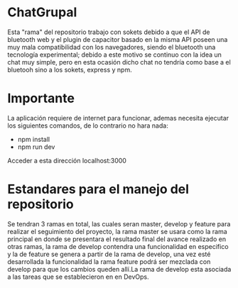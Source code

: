 # ChatGrupal
Esta "rama" del repositorio trabajo con sokets debido a que el API de bluetooth web y el plugin de capacitor basado en la misma API poseen una muy mala compatibilidad con los navegadores, siendo el bluetooth una tecnología experimental; debido a este motivo se continuo con la idea un chat muy simple, pero en esta ocasión dicho chat no tendría como base a el bluetooh sino a los sokets, express y npm.

# Importante
La aplicación requiere de internet para funcionar, ademas necesita ejecutar los siguientes comandos, de lo contrario no hara nada:
- npm install
- npm run dev

Acceder a esta dirección localhost:3000


# Estandares para el manejo del repositorio
Se tendran 3 ramas en total, las cuales seran master, develop y feature para realizar el seguimiento del proyecto, la rama master se usara como la rama principal en donde se presentara el resultado final del avance realizado en otras ramas, la rama de develop contendra una funcionalidad en especifico y la de feature se genera a partir de la rama de develop, una vez esté desarrollada la funcionalidad la rama feature podrá ser mezclada con develop para que los cambios queden allí.La rama de develop esta asociada a las tareas que se establecieron en en DevOps.
